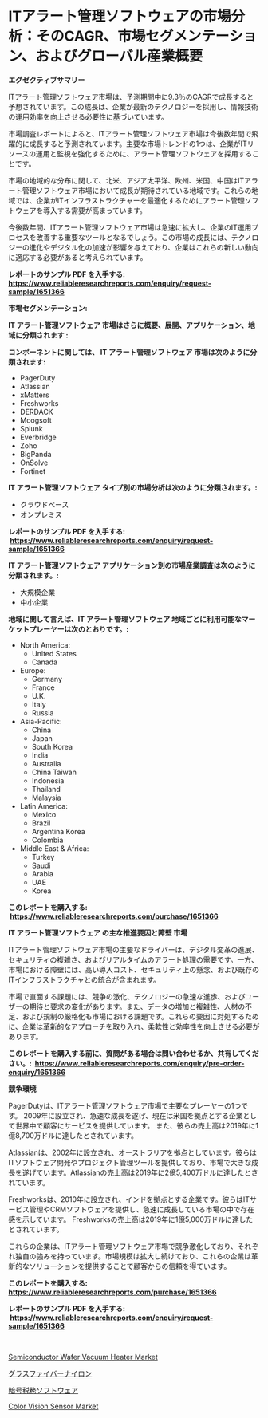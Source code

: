 <p><h1>ITアラート管理ソフトウェアの市場分析：そのCAGR、市場セグメンテーション、およびグローバル産業概要</h1></p><p><strong>エグゼクティブサマリー</strong></p>
<p><p>ITアラート管理ソフトウェア市場は、予測期間中に9.3％のCAGRで成長すると予想されています。この成長は、企業が最新のテクノロジーを採用し、情報技術の運用効率を向上させる必要性に基づいています。</p><p>市場調査レポートによると、ITアラート管理ソフトウェア市場は今後数年間で飛躍的に成長すると予測されています。主要な市場トレンドの1つは、企業がITリソースの運用と監視を強化するために、アラート管理ソフトウェアを採用することです。</p><p>市場の地域的な分布に関して、北米、アジア太平洋、欧州、米国、中国はITアラート管理ソフトウェア市場において成長が期待されている地域です。これらの地域では、企業がITインフラストラクチャーを最適化するためにアラート管理ソフトウェアを導入する需要が高まっています。</p><p>今後数年間、ITアラート管理ソフトウェア市場は急速に拡大し、企業のIT運用プロセスを改善する重要なツールとなるでしょう。この市場の成長には、テクノロジーの進化やデジタル化の加速が影響を与えており、企業はこれらの新しい動向に適応する必要があると考えられています。</p></p>
<p><strong>レポートのサンプル PDF を入手する: <a href="https://www.reliableresearchreports.com/enquiry/request-sample/1651366">https://www.reliableresearchreports.com/enquiry/request-sample/1651366</a></strong></p>
<p><strong>市場セグメンテーション:</strong></p>
<p><strong> IT アラート管理ソフトウェア 市場はさらに概要、展開、アプリケーション、地域に分類されます :</strong></p>
<p><strong>コンポーネントに関しては、 IT アラート管理ソフトウェア 市場は次のように分類されます: &nbsp;</strong></p>
<p><ul><li>PagerDuty</li><li>Atlassian</li><li>xMatters</li><li>Freshworks</li><li>DERDACK</li><li>Moogsoft</li><li>Splunk</li><li>Everbridge</li><li>Zoho</li><li>BigPanda</li><li>OnSolve</li><li>Fortinet</li></ul></p>
<p><strong> IT アラート管理ソフトウェア タイプ別の市場分析は次のように分類されます。:</strong></p>
<p><ul><li>クラウドベース</li><li>オンプレミス</li></ul></p>
<p><strong>レポートのサンプル PDF を入手する: &nbsp;<a href="https://www.reliableresearchreports.com/enquiry/request-sample/1651366">https://www.reliableresearchreports.com/enquiry/request-sample/1651366</a></strong></p>
<p><strong> IT アラート管理ソフトウェア アプリケーション別の市場産業調査は次のように分類されます。:</strong></p>
<p><ul><li>大規模企業</li><li>中小企業</li></ul></p>
<p><strong>地域に関して言えば、IT アラート管理ソフトウェア 地域ごとに利用可能なマーケットプレーヤーは次のとおりです。:</strong></p>
<p><ul>
    <li>
        North America:
        <ul>
            <li>United States</li>
            <li>Canada</li>
        </ul>
    </li>
    <li>
        Europe:
        <ul>
            <li>Germany</li>
            <li>France</li>
            <li>U.K.</li>
            <li>Italy</li>
            <li>Russia</li>
        </ul>
    </li>
    <li>
        Asia-Pacific:
        <ul>
            <li>China</li>
            <li>Japan</li>
            <li>South Korea</li>
            <li>India</li>
            <li>Australia</li>
            <li>China Taiwan</li>
            <li>Indonesia</li>
            <li>Thailand</li>
            <li>Malaysia</li>
        </ul>
    </li>
    <li>
        Latin America:
        <ul>
            <li>Mexico</li>
            <li>Brazil</li>
            <li>Argentina Korea</li>
            <li>Colombia</li>
        </ul>
    </li>
    <li>
        Middle East & Africa:
        <ul>
            <li>Turkey</li>
            <li>Saudi</li>
            <li>Arabia</li>
            <li>UAE</li>
            <li>Korea</li>
        </ul>
    </li>
    </ul></p>
<p><strong>このレポートを購入する: &nbsp;<a href="https://www.reliableresearchreports.com/purchase/1651366">https://www.reliableresearchreports.com/purchase/1651366</a></strong></p>
<p><strong>IT アラート管理ソフトウェア の主な推進要因と障壁 市場</strong></p>
<p><p>ITアラート管理ソフトウェア市場の主要なドライバーは、デジタル変革の進展、セキュリティの複雑さ、およびリアルタイムのアラート処理の需要です。一方、市場における障壁には、高い導入コスト、セキュリティ上の懸念、および既存のITインフラストラクチャとの統合が含まれます。</p><p>市場で直面する課題には、競争の激化、テクノロジーの急速な進歩、およびユーザーの期待と要求の変化があります。また、データの増加と複雑性、人材の不足、および規制の厳格化も市場における課題です。これらの要因に対処するために、企業は革新的なアプローチを取り入れ、柔軟性と効率性を向上させる必要があります。</p></p>
<p><strong>このレポートを購入する前に、質問がある場合は問い合わせるか、共有してください。:&nbsp; <a href="https://www.reliableresearchreports.com/enquiry/pre-order-enquiry/1651366">https://www.reliableresearchreports.com/enquiry/pre-order-enquiry/1651366</a></strong></p>
<p><strong>競争環境</strong></p>
<p><p>PagerDutyは、ITアラート管理ソフトウェア市場で主要なプレーヤーの1つです。 2009年に設立され、急速な成長を遂げ、現在は米国を拠点とする企業として世界中で顧客にサービスを提供しています。 また、彼らの売上高は2019年に1億8,700万ドルに達したとされています。</p><p>Atlassianは、2002年に設立され、オーストラリアを拠点としています。彼らはITソフトウェア開発やプロジェクト管理ツールを提供しており、市場で大きな成長を遂げています。Atlassianの売上高は2019年に2億5,400万ドルに達したとされています。</p><p>Freshworksは、2010年に設立され、インドを拠点とする企業です。彼らはITサービス管理やCRMソフトウェアを提供し、急速に成長している市場の中で存在感を示しています。 Freshworksの売上高は2019年に1億5,000万ドルに達したとされています。</p><p>これらの企業は、ITアラート管理ソフトウェア市場で競争激化しており、それぞれ独自の強みを持っています。市場規模は拡大し続けており、これらの企業は革新的なソリューションを提供することで顧客からの信頼を得ています。</p></p>
<p><strong>このレポートを購入する: &nbsp; <a href="https://www.reliableresearchreports.com/purchase/1651366">https://www.reliableresearchreports.com/purchase/1651366</a></strong></p>
<p><strong>レポートのサンプル PDF を入手する: &nbsp;<a href="https://www.reliableresearchreports.com/enquiry/request-sample/1651366">https://www.reliableresearchreports.com/enquiry/request-sample/1651366</a></strong><strong></strong></p>
<p>&nbsp;</p>
<p><p><a href="https://github.com/WillieWoodard/Market-Research-Report-List-4/blob/main/semiconductor-wafer-vacuum-heater-market.md">Semiconductor Wafer Vacuum Heater Market</a></p><p><a href="https://github.com/marbadji/Market-Research-Report-List-1/blob/main/667886010400.md">グラスファイバーナイロン</a></p><p><a href="https://github.com/KaydenJohns1964/Market-Research-Report-List-1/blob/main/529397110401.md">暗号税務ソフトウェア</a></p><p><a href="https://github.com/marloy8/Market-Research-Report-List-3/blob/main/color-vision-sensor-market.md">Color Vision Sensor Market</a></p></p>